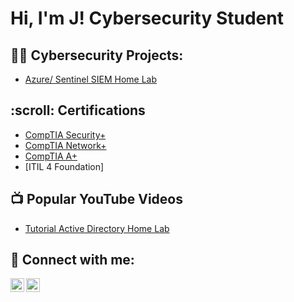 <h1>Hi, I'm J! 
Cybersecurity Student

<h2>👨‍💻 Cybersecurity Projects:</h2>

  - [Azure/ Sentinel SIEM Home Lab](https://github.com/theprogrammingmogul/SIEM-Lab)

<h2> :scroll: Certifications </h2>

- [CompTIA Security+](https://www.credly.com/earner/earned/badge/180113ff-48b8-4098-933a-14e8408ee32c)
- [CompTIA Network+](https://www.credly.com/badges/93c50a38-828f-458b-be6b-c337239fcbab/linked_in_profile)
- [CompTIA A+](https://www.credly.com/badges/454a6ee0-623e-4bbf-9d0b-fceb77c04643/linked_in_profile)
- [ITIL 4 Foundation]

<h2>📺 Popular YouTube Videos</h2>

- [Tutorial Active Directory Home Lab](https://www.youtube.com/watch?v=a83ASGn_V_s)

<h2> 🤳 Connect with me:</h2>

[<img align="left" alt="JoshMadakor | YouTube" width="22px" src="https://cdn.jsdelivr.net/npm/simple-icons@v3/icons/youtube.svg" />][youtube]
[<img align="left" alt="JCamarena | LinkedIn" width="22px" src="https://cdn.jsdelivr.net/npm/simple-icons@v3/icons/linkedin.svg" />][linkedin]

[youtube]: https://www.youtube.com/@theprogrammingmogul
[linkedin]:https://linkedin.com/in/j-camarena-security

<!--
**joshmadakor1/joshmadakor1** is a ✨ _special_ ✨ repository because its `README.md` (this file) appears on your GitHub profile.

Here are some ideas to get you started:

- 🔭 I’m currently working on ...
- 🌱 I’m currently learning ...
- 👯 I’m looking to collaborate on ...
- 🤔 I’m looking for help with ...
- 💬 Ask me about ...
- 📫 How to reach me: ...
- 😄 Pronouns: ...
- ⚡ Fun fact: ...
-->
